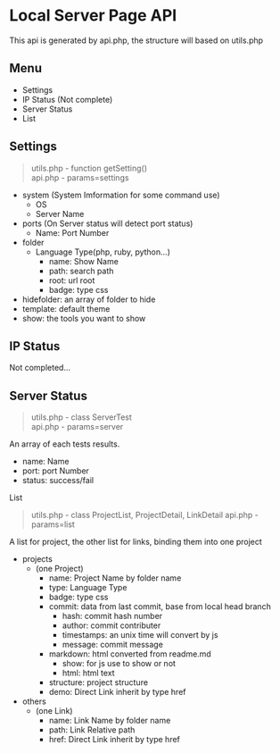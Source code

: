 Local Server Page API
====

This api is generated by api.php, the structure will based on utils.php

Menu
----

  - Settings
  - IP Status (Not complete)
  - Server Status
  - List

Settings
----

> utils.php - function getSetting()  
> api.php - params=settings

  - system (System Imformation for some command use)
    - OS
    - Server Name
  - ports (On Server status will detect port status)
    - Name: Port Number
  - folder
    - Language Type(php, ruby, python...)
      - name: Show Name
      - path: search path
      - root: url root
      - badge: type css
  - hidefolder: an array of folder to hide
  - template: default theme
  - show: the tools you want to show

IP Status
----

Not completed...

Server Status
----

> utils.php - class ServerTest  
> api.php - params=server

An array of each tests results.

  - name: Name
  - port: port Number
  - status: success/fail

List

> utils.php - class ProjectList, ProjectDetail, LinkDetail
> api.php - params=list

A list for project, the other list for links, binding them into one project

  - projects
    - (one Project)
      - name: Project Name by folder name
      - type: Language Type
      - badge: type css
      - commit: data from last commit, base from local head branch
        - hash: commit hash number
        - author: commit contributer
        - timestamps: an unix time will convert by js
        - message: commit message
      - markdown: html converted from readme.md
        - show: for js use to show or not
        - html: html text
      - structure: project structure
      - demo: Direct Link inherit by type href
  - others
    - (one Link)
      - name: Link Name by folder name
      - path: Link Relative path
      - href: Direct Link inherit by type href